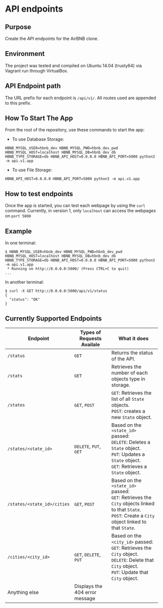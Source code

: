 # API endpoints

## Purpose
Create the API endpoints for the AirBNB clone.

## Environment
The project was tested and compiled on Ubuntu 14.04 (trusty64) via Vagrant run through VirtualBox.

## API Endpoint path
The URL prefix for each endpoint is `/api/v1/`. All routes used are appended to this prefix.

## How To Start The App
From the root of the repository, use these commands to start the app:
- To use Database Storage:
```
HBNB_MYSQL_USER=hbnb_dev HBNB_MYSQL_PWD=hbnb_dev_pwd HBNB_MYSQL_HOST=localhost HBNB_MYSQL_DB=hbnb_dev_db HBNB_TYPE_STORAGE=db HBNB_API_HOST=0.0.0.0 HBNB_API_PORT=5000 python3 -m api.v1.app
```

- To use File Storage:
```
HBNB_API_HOST=0.0.0.0 HBNB_API_PORT=5000 python3 -m api.v1.app
```

## How to test endpoints
Once the app is started, you can test each webpage by using the `curl` command. Currently, in version 1, only `localhost` can access the webpages on `port 5000`

## Example
In one terminal:
```
$ HBNB_MYSQL_USER=hbnb_dev HBNB_MYSQL_PWD=hbnb_dev_pwd HBNB_MYSQL_HOST=localhost HBNB_MYSQL_DB=hbnb_dev_db HBNB_TYPE_STORAGE=db HBNB_API_HOST=0.0.0.0 HBNB_API_PORT=5000 python3 -m api.v1.app
 * Running on http://0.0.0.0:5000/ (Press CTRL+C to quit)
...
```
In another terminal:
```
$ curl -X GET http://0.0.0.0:5000/api/v1/status
{
  "status": "OK"
}
```

## Currently Supported Endpoints


| Endpoint | Types of Requests Availale | What it does |
| ------ | ------------ | -------------------------- |
| `/status` | `GET` | Returns the status of the API. |
| `/stats` | `GET` | Retrieves the number of each objects type in storage. |
| `/states` | `GET`, `POST` | `GET`: Retrieves the list of all `State` objects. <br> `POST`: creates a new `State` object. |
|`/states/<state_id>` | `DELETE`, `PUT`, `GET` | Based on the `<state_id>` passed:<br>`DELETE`: Deletes a `State` object.<br> `PUT`: Updates a `State` object.<br> `GET`: Retrieves a `State` object. |
| `/states/<state_id>/cities` | `GET`, `POST` | Based on the `<state_id>` passed:<br> `GET`: Retrieves the `City` objects linked to that `State`.<br> `POST`: Create a `City` object linked to that `State`.
| `/cities/<city_id>` | `GET`, `DELETE`, `PUT` | Based on the `<city_id>` passed:<br> `GET`: Retrieves the `City` object.<br> `DELETE`: Delete that `City` object.<br> `PUT`: Update that `City` object.
| Anything else | Displays the 404 error message |
